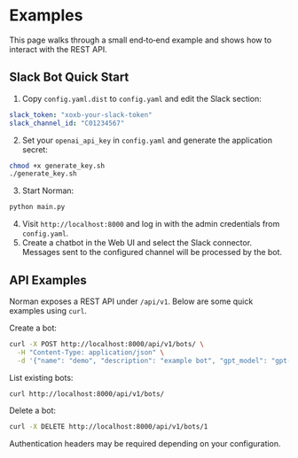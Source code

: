 # Examples

This page walks through a small end‑to‑end example and shows how to interact with the REST API.

## Slack Bot Quick Start

1. Copy `config.yaml.dist` to `config.yaml` and edit the Slack section:

```yaml
slack_token: "xoxb-your-slack-token"
slack_channel_id: "C01234567"
```

2. Set your `openai_api_key` in `config.yaml` and generate the application secret:

```bash
chmod +x generate_key.sh
./generate_key.sh
```

3. Start Norman:

```bash
python main.py
```

4. Visit `http://localhost:8000` and log in with the admin credentials from `config.yaml`.
5. Create a chatbot in the Web UI and select the Slack connector. Messages sent to the configured channel will be processed by the bot.

## API Examples

Norman exposes a REST API under `/api/v1`. Below are some quick examples using `curl`.

Create a bot:

```bash
curl -X POST http://localhost:8000/api/v1/bots/ \
  -H "Content-Type: application/json" \
  -d '{"name": "demo", "description": "example bot", "gpt_model": "gpt-4"}'
```

List existing bots:

```bash
curl http://localhost:8000/api/v1/bots/
```

Delete a bot:

```bash
curl -X DELETE http://localhost:8000/api/v1/bots/1
```

Authentication headers may be required depending on your configuration.
